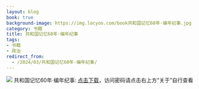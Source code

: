 ```yaml
---
layout: blog
book: true
background-image: https://img.locyoo.com/book共和国记忆60年·编年纪事.jpg
category: 书籍
title: 共和国记忆60年·编年纪事
tags:
- 书籍
- 政治
redirect_from:
  - /2024/03/共和国记忆60年·编年纪事/
---
```

![](https://img.locyoo.com/book共和国记忆60年·编年纪事.jpg)
共和国记忆60年·编年纪事: <a name = "ref1" href="https://url18.ctfile.com/f/50983618-1045048426-eed9e7?p=3619">点击下载</a>，访问密码请点击右上方“关于”自行查看